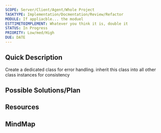 ```yaml
---
SCOPE: Server/Client/Agent/Whole Project
TASKTYPE: Implementation/Docmentation/Review/Refactor
MODULE: If appliacble... the moduel
ESTTIMETOIMPLEMENT: Whatever you think it is, double it
STATUS: In Progress
PRIORITY: Low/med/High
DUE: DATE
---
```



## Quick Description

Create a dedicated class for error handling. inherit this class into all other class instances for consistency

## Possible Solutions/Plan


## Resources

## MindMap